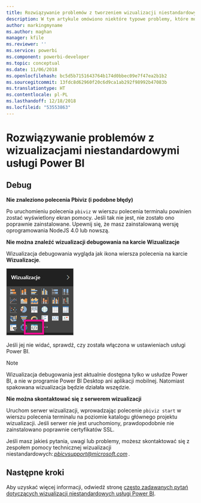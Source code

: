 ```yaml
---
title: Rozwiązywanie problemów z tworzeniem wizualizacji niestandardowych usługi Power BI
description: W tym artykule omówiono niektóre typowe problemy, które można napotkać podczas projektowania lub tworzenia wizualizacji niestandardowej usługi Power BI.
author: markingmyname
ms.author: maghan
manager: kfile
ms.reviewer: ''
ms.service: powerbi
ms.component: powerbi-developer
ms.topic: conceptual
ms.date: 11/06/2018
ms.openlocfilehash: bc5d5b7151643764b174d0bbec09e7f47ea2b1b2
ms.sourcegitcommit: 13fdc8d62960f20c6d9ca1ab292f98992b47083b
ms.translationtype: HT
ms.contentlocale: pl-PL
ms.lasthandoff: 12/18/2018
ms.locfileid: "53553863"
---
```

# <a name="troubleshoot-power-bi-custom-visuals"></a>Rozwiązywanie problemów z wizualizacjami niestandardowymi usługi Power BI

## <a name="debug"></a>Debug

**Nie znaleziono polecenia Pbiviz (i podobne błędy)**

Po uruchomieniu polecenia `pbiviz` w wierszu polecenia terminalu powinien zostać wyświetlony ekran pomocy. Jeśli tak nie jest, nie zostało ono poprawnie zainstalowane. Upewnij się, że masz zainstalowaną wersję oprogramowania NodeJS 4.0 lub nowszą.

**Nie można znaleźć wizualizacji debugowania na karcie Wizualizacje**

Wizualizacja debugowania wygląda jak ikona wiersza polecenia na karcie **Wizualizacje**.

![Wybór wizualizacji](media/power-bi-custom-visuals-troubleshoot/powerbi-developer-visual-selection.png)

Jeśli jej nie widać, sprawdź, czy została włączona w ustawieniach usługi Power BI.

> [!NOTE]
> Wizualizacja debugowania jest aktualnie dostępna tylko w usłudze Power BI, a nie w programie Power BI Desktop ani aplikacji mobilnej. Natomiast spakowana wizualizacja będzie działała wszędzie.

**Nie można skontaktować się z serwerem wizualizacji**

Uruchom serwer wizualizacji, wprowadzając polecenie `pbiviz start` w wierszu polecenia terminalu na poziomie katalogu głównego projektu wizualizacji. Jeśli serwer nie jest uruchomiony, prawdopodobnie nie zainstalowano poprawnie certyfikatów SSL.

Jeśli masz jakieś pytania, uwagi lub problemy, możesz skontaktować się z zespołem pomocy technicznej wizualizacji niestandardowych: *pbicvsupport@microsoft.com* .

## <a name="next-steps"></a>Następne kroki

Aby uzyskać więcej informacji, odwiedź stronę [często zadawanych pytań dotyczących wizualizacji niestandardowych usługi Power BI](power-bi-custom-visuals-faq.md#organizational-custom-visuals).
